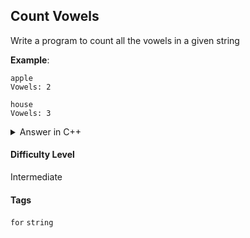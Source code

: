 ## Count Vowels

Write a program to count all the vowels in a given string

**Example**:

```console
apple
Vowels: 2
```

```console
house
Vowels: 3
```

<details>
<summary>Answer in C++</summary>

```cpp
#include <iostream>
#include <cstring>

using namespace std;

int main(){

    int i;
    int total = 0;
    string word;

    cin >> word;

    for (i = 0; i < word.length(); i++){

        if (word[i] == 'a' || word[i] == 'A') {
            total++;
        }
        if (word[i] == 'e' || word[i] == 'E') {
            total++;
        }
        if (word[i] == 'i' || word[i] == 'I') {
            total++;
        }
        if (word[i] == 'o' || word[i] == 'O') {
            total++;
        }
        if (word[i] == 'u' || word[i] == 'U') {
            total++;
        }
    }

    cout << "Total: " << total << endl;
}
```

</details>

#### Difficulty Level

Intermediate

#### Tags

`for` `string`
